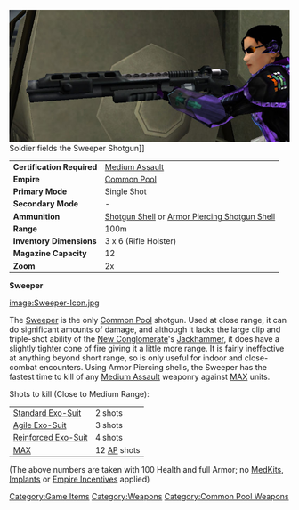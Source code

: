 ![](/images/Sweeper.jpg "fig:Sweeper.jpg") Soldier fields the Sweeper
Shotgun\]\]

|                            |                                                                                                                        |
| -------------------------- | ---------------------------------------------------------------------------------------------------------------------- |
| **Certification Required** | [Medium Assault](/Medium_Assault "wikilink")                                                                           |
| **Empire**                 | [Common Pool](/Common_Pool "wikilink")                                                                                 |
| **Primary Mode**           | Single Shot                                                                                                            |
| **Secondary Mode**         | \-                                                                                                                     |
| **Ammunition**             | [Shotgun Shell](/Shotgun_Shell "wikilink") or [Armor Piercing Shotgun Shell](/Armor_Piercing_Shotgun_Shell "wikilink") |
| **Range**                  | 100m                                                                                                                   |
| **Inventory Dimensions**   | 3 x 6 (Rifle Holster)                                                                                                  |
| **Magazine Capacity**      | 12                                                                                                                     |
| **Zoom**                   | 2x                                                                                                                     |

**Sweeper**

[image:Sweeper-Icon.jpg](/image:Sweeper-Icon.jpg "wikilink")

The [Sweeper](/Sweeper "wikilink") is the only [Common
Pool](/Common_Pool "wikilink") shotgun. Used at close range, it can do
significant amounts of damage, and although it lacks the large clip and
triple-shot ability of the [New
Conglomerate](/New_Conglomerate "wikilink")'s
[Jackhammer](/Jackhammer "wikilink"), it does have a slightly tighter
cone of fire giving it a little more range. It is fairly ineffective at
anything beyond short range, so is only useful for indoor and
close-combat encounters. Using Armor Piercing shells, the Sweeper has
the fastest time to kill of any [Medium
Assault](/Medium_Assault "wikilink") weaponry against
[MAX](/MAX "wikilink") units.

Shots to kill (Close to Medium Range):

|                                                        |                                           |
| ------------------------------------------------------ | ----------------------------------------- |
| [Standard Exo-Suit](/Standard_Exo-Suit "wikilink")     | 2 shots                                   |
| [Agile Exo-Suit](/Agile_Exo-Suit "wikilink")           | 3 shots                                   |
| [Reinforced Exo-Suit](/Reinforced_Exo-Suit "wikilink") | 4 shots                                   |
| [MAX](/MAX "wikilink")                                 | 12 [AP](/Armor_Piercing "wikilink") shots |

(The above numbers are taken with 100 Health and full Armor; no
[MedKits](/MedKit "wikilink"), [Implants](/Implants "wikilink") or [Empire
Incentives](/Empire_Incentives "wikilink") applied)

[Category:Game Items](/Category:Game_Items "wikilink")
[Category:Weapons](/Category:Weapons "wikilink") [Category:Common Pool
Weapons](/Category:Common_Pool_Weapons "wikilink")
